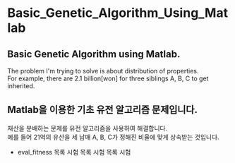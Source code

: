 # Basic_Genetic_Algorithm_Using_Matlab
## Basic Genetic Algorithm using Matlab.    
The problem I'm trying to solve is about distribution of properties.   
For example, there are 2.1 billion[won] for three siblings A, B, C to get inherited.   




## Matlab을 이용한 기초 유전 알고리즘 문제입니다.    
재산을 분배하는 문제를 유전 알고리즘을 사용하여 해결합니다.    
예를 들어 21억의 유산을 세 남매 A, B, C가 정해진 비율에 맞게 상속받는 것입니다.   
- eval_fitness
목록 시험 목록 시험 목록 시험